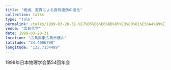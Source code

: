 ```yaml
---
title: "絶滅、変異による食物連鎖の進化"
collection: talks
type: "Talk"
permalink: /talks/1999-03-28-31-%E7%B5%B6%E6%BB%85%E3%80%81%E5%A4%89%E7%95%B0%E3%81%AB%E3%82%88%E3%82%8B%E9%A3%9F%E7%89%A9%E9%80%A3%E9%8E%96%E3%81%AE%E9%80%B2%E5%8C%96
venue: "広島大学"
date: 1999-03-28-31
location: "広島県東広島市鏡山"
latitude: "34.4006798"
longitude: "132.7134489"
---
```


1999年日本物理学会第54回年会
